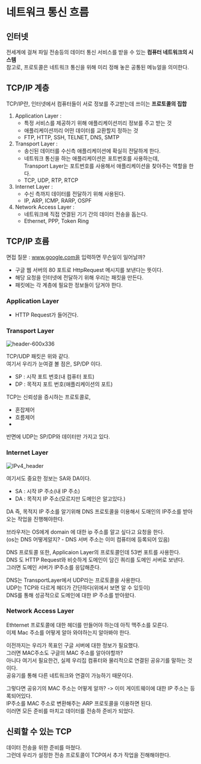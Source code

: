 # 네트워크 통신 흐름  
## 인터넷 
  
전세계에 걸쳐 파일 전송등의 데이터 통신 서비스를 받을 수 있는 **컴퓨터 네트워크의 시스템**         
참고로, 프로토콜은 네트워크 통신을 위해 미리 정해 놓은 공통된 메뉴얼을 의미한다.    

## TCP/IP 계층
TCP/IP란, 인터넷에서 컴퓨터들이 서로 정보를 주고받는데 쓰이는 **프로토콜의 집합** 
  
1. Application Layer : 
    * 특정 서비스를 제공하기 위해 애플리케이션끼리 정보를 주고 받는 것   
    * 애플리케이션끼리 어떤 데이터를 교환할지 정하는 것 
    * FTP, HTTP, SSH, TELNET, DNS, SMTP 
2. Transport Layer : 
    * 송신된 데이터를 수신측 애플리케이션에 확실히 전달하게 한다.     
    * 네트워크 통신을 하는 애플리케이션은 포트번호를 사용하는데,  
      Transport Layer는 포트번호를 사용해서 애플리케이션을 찾아주는 역할을 한다.   
    * TCP, UDP, RTP, RTCP  
3. Internet Layer :
    * 수신 측까지 데이터를 전달하기 위해 사용된다.  
    * IP, ARP, ICMP, RARP, OSPF 
4. Network Access Layer : 
    * 네트워크에 직접 연결된 기기 간의 데이터 전송을 돕는다.    
    * Ethernet, PPP, Token Ring

## TCP/IP 흐름  

면접 질문 : www.google.com을 입력하면 무슨일이 일어날까?        
     
* 구글 웹 서버의 80 포트로 HttpRequest 메시지를 보낸다는 뜻이다.    
* 해당 요청을 인터넷에 전달하기 위해 우리는 패킷을 만든다.    
* 패킷에는 각 계층에 필요한 정보들이 담겨야 한다.    

### Application Layer
  
* HTTP Request가 들어간다.     
  
### Transport Layer   

![header-600x336](https://user-images.githubusercontent.com/50267433/146664001-8ebbb357-db86-46a2-9f84-77be0a71a48e.jpeg)
  
TCP/UDP 패킷은 위와 같다.      
여기서 우리가 눈여결 볼 점은, SP/DP 이다.            
  
* SP : 시작 포트 번호(내 컴퓨터 포트)     
* DP : 목적지 포트 번호(애플리케이션의 포트)    

TCP는 신뢰성을 증시하는 프로토콜로, 

* 혼잡제어 
* 흐름제어
* 

반면에 UDP는 SP/DP와 데이터만 가지고 있다.   


### Internet Layer   

![IPv4_header](https://user-images.githubusercontent.com/50267433/146664080-f788ca9c-ea5c-4a22-95a4-e44aea6c1ad9.jpeg)
 
여기서도 중요한 정보는 SA와 DA이다.    
  
* SA : 시작 IP 주소(내 IP 주소)    
* DA : 목적지 IP 주소(모르지만 도메인은 알고있다.)    

DA 즉, 목적지 IP 주소를 알기위해 DNS 프로토콜을 이용해서 도매인의 IP주소를 받아오는 작업을 진행해야한다.       

브라우저는 OS에게  domain 에 대한 ip 주소를 알고 싶다고 요청을 한다.      
(os는 DNS 어떻게알지? - DNS 서버 주소는 이미 컴퓨터에 등록되어 있음)       
  
DNS 프로토콜 또한, Applicaion Layer의 프로토콜인데 53번 포트를 사용한다.          
DNS 도 HTTP Request와 비슷하게 도메인이 담긴 쿼리를 도메인 서버로 보낸다.         
그러면 도메인 서버가 IP주소를 응답해준다.    
    
DNS는 TransportLayer에서 UDP라는 프로토콜을 사용한다.     
UDP는 TCP와 다르게 헤더가 간단하다(위에서 보면 알 수 있듯이)          
DNS를 통해 성공적으로 도메인에 대한 IP 주소를 받아왔다.     

### Network Access Layer 
  
Ethternet 프로토콜에 대한 헤더를 만들어야 하는데 아직 맥주소를 모른다.      
이제 Mac 주소를 어떻게 알아 와야하는지 알아봐야 한다.       

이전까지는 우리가 목표인 구글 서버에 대한 정보가 필요했다.          
그러면 MAC주소도 구글의 MAC 주소를 알아야할까?        
아니다 여기서 필요한건, 실제 우리집 컴퓨터와 물리적으로 연결된 공유기를 말하는 것이다.     
공유기를 통해 다른 네트워크와 연결이 가능하기 때문이다.    

그렇다면 공유기의 MAC 주소는 어떻게 알까? -> 이미 게이트웨이에 대한 IP 주소는 등록되어있다.         
IP주소를 MAC 주소로 변환해주는 ARP 프로토콜을 이용하면 된다.           
이러면 모든 준비를 마치고 데이터를 전송하 준비가 되었다.     
   
## 신뢰할 수 있는 TCP    
 
데이터 전송을 위한 준비를 마쳤다.    
그런데 우리가 설정한 전송 프로토콜이 TCP여서 추가 작업을 진해해야한다.   
